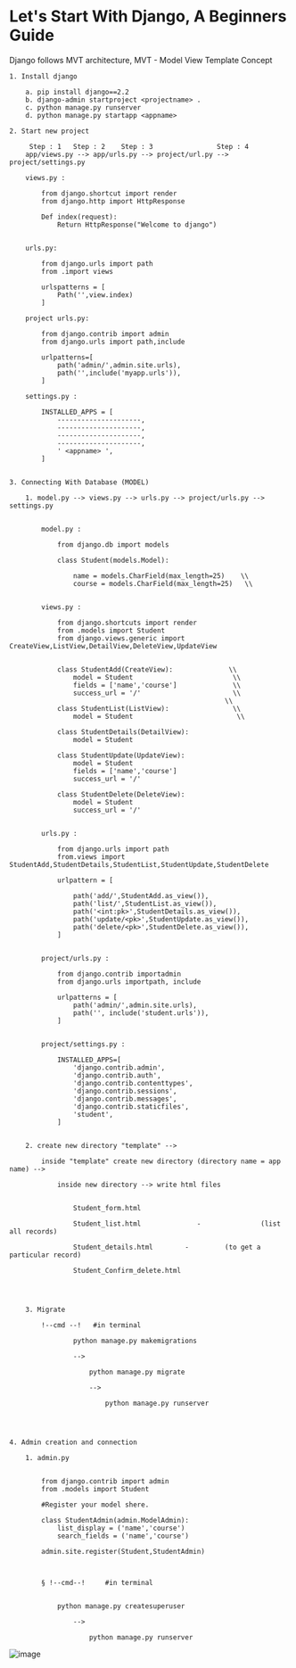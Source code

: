 # Let's Start With Django, A Beginners Guide

Django follows MVT architecture,
MVT - Model View Template Concept

	1. Install django
	
		a. pip install django==2.2
		b. django-admin startproject <projectname> .
		c. python manage.py runserver
		d. python manage.py startapp <appname>
	
	2. Start new project
	
		 Step : 1	Step : 2	Step : 3            	Step : 4
		app/views.py --> app/urls.py --> project/url.py --> project/settings.py
		
		views.py :
			
			from django.shortcut import render
			from django.http import HttpResponse
			
			Def index(request):
				Return HttpResponse("Welcome to django")
				
			
		urls.py:
		
			from django.urls import path
			from .import views
			
			urlspatterns = [
				Path('',view.index)
			]
			
		project urls.py:
		
			from django.contrib import admin
			from django.urls import path,include
			
			urlpatterns=[
				path('admin/',admin.site.urls),
				path('',include('myapp.urls')),
			]
			
		settings.py : 
		
			INSTALLED_APPS = [
				---------------------,
				---------------------,
				---------------------,
				---------------------,
				' <appname> ',
			]
			
			
	3. Connecting With Database (MODEL)

		1. model.py --> views.py --> urls.py --> project/urls.py --> settings.py 
		
	
			model.py :
			
				from django.db import models
				
				class Student(models.Model):
				
					name = models.CharField(max_length=25)    \\
					course = models.CharField(max_length=25)   \\
		
		
			views.py :
				
				from django.shortcuts import render
				from .models import Student
				from django.views.generic import CreateView,ListView,DetailView,DeleteView,UpdateView

				 
				class StudentAdd(CreateView):              \\
					model = Student                         \\
					fields = ['name','course']              \\
					success_url = '/'                       \\
					                                      \\
				class StudentList(ListView):                \\
					model = Student                          \\
				
				class StudentDetails(DetailView):
					model = Student
				
				class StudentUpdate(UpdateView):
					model = Student
					fields = ['name','course']
					success_url = '/'
				
				class StudentDelete(DeleteView):
					model = Student
					success_url = '/'
					
				
			urls.py :
			
				from django.urls import path
				from.views import StudentAdd,StudentDetails,StudentList,StudentUpdate,StudentDelete
				
				urlpattern = [
				
					path('add/',StudentAdd.as_view()),
					path('list/',StudentList.as_view()),
					path('<int:pk>',StudentDetails.as_view()),
					path('update/<pk>',StudentUpdate.as_view()),
					path('delete/<pk>',StudentDelete.as_view()),
				]
				
				
			project/urls.py :
				
				from django.contrib importadmin
				from django.urls importpath, include
				
				urlpatterns = [
					path('admin/',admin.site.urls),
					path('', include('student.urls')),
				]
				
				
			project/settings.py :
			
				INSTALLED_APPS=[
					'django.contrib.admin',
					'django.contrib.auth',
					'django.contrib.contenttypes',
					'django.contrib.sessions',
					'django.contrib.messages',
					'django.contrib.staticfiles',
					'student',
				]
				
				
		2. create new directory "template" --> 
	
			inside "template" create new directory (directory name = app name) -->
	
				inside new directory --> write html files
				
				
					Student_form.html
					
					Student_list.html              -               (list all records)
					
					Student_details.html        -         (to get a particular record)
					
					Student_Confirm_delete.html
				
		
				
				
		3. Migrate 
	
			!--cmd --!   #in terminal
			
					python manage.py makemigrations
					
					-->
					
						python manage.py migrate
					
						-->
					
							python manage.py runserver
							
							
							
							
	4. Admin creation and connection

		1. admin.py 
		
	
			from django.contrib import admin
			from .models import Student
			
			#Register your model shere.
			
			class StudentAdmin(admin.ModelAdmin):
				list_display = ('name','course')
				search_fields = ('name','course')
			
			admin.site.register(Student,StudentAdmin)
		
		
				
			§ !--cmd--!     #in terminal
			
		
				python manage.py createsuperuser
				
					-->
					
						python manage.py runserver
![image](https://user-images.githubusercontent.com/82816086/219459839-e1bdfc4b-e982-4712-a0fd-1feb1a6eadc9.png)


